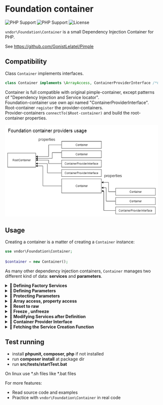 # Foundation container

![PHP Support](https://img.shields.io/badge/php-5.6-brightgreen.svg)
![PHP Support](https://img.shields.io/badge/php-7-brightgreen.svg)
![License](https://img.shields.io/badge/license-MIT-green.svg)

`vndor\Foundation\Container` is a small Dependency Injection Container for PHP.

See https://github.com/GonistLelatel/Pimple

## Compatibility

Class `Container` implements interfaces.
```php
class Container implements \ArrayAccess, ContainerProviderInterface /*ContainerInterface*/;
```

Container is full compatible with original pimple-container, except patterns of "Dependency Injection and Service locator".<br>
Foundation-container use own api named "ContainerProviderInterface".<br>
Root-container `register` the provider-containers.<br>
Provider-containers `connectTo($Root-container)` and build the root-container properties.

![Containers](images/containers.png)

## Usage

Creating a container is a matter of creating a ``Container`` instance:
```php
use vndor\Foundation\Container;

$container = new Container();
```

As many other dependency injection containers, `Container` manages two different
kind of data: **services** and **parameters**.

<details><summary><b>&#x1F535; Defining Factory Services</b></summary>
<p>

By default, each time you get a service, `Container` returns the **same instance**
of it. If you want a different instance to be returned for all calls, wrap your
anonymous function with the ``factory()`` method

```php
$container->session = $container->factory(function ($c) {
	return new Session( $c->session_storage );
});
```

Now, each call to `$container->session` returns a new instance of the
session.

</p>
</details>

<details><summary><b>&#x1F535; Defining Parameters</b></summary>
<p>

Defining a parameter allows to ease the configuration of your container from
the outside and to store global values:

```php
// Array interface
$container['cookie_name'] = 'SESSION_ID';
$container['session_storage_class'] = 'SessionStorage';
// Property interface
$container->cookie_name = 'SESSION_ID';
$container->session_storage_class = 'SessionStorage';
```

If you change the ``session_storage`` service definition like below:
```php
// Array interface
$container['session_storage'] = function ($c) {
	return new $c['session_storage_class']($c['cookie_name']);
};
```

You can now easily change the cookie name by overriding the
`cookie_name` parameter instead of redefining the service
definition.

</p>
</details>

<details><summary><b>&#x1F535; Protecting Parameters</b></summary>
<p>

Because `Container` sees anonymous functions as service definitions, you need to
wrap anonymous functions with the `protect()` method to store them as
parameters:

```php
// Property interface
$container->random_func = $container->protect(function () {
	return rand();
});
```

</p>
</details>

<details><summary><b>&#x1F535; Array access, property access</b></summary>
<p>

Container class using 2 api to access properties
* Array access
* Property access

```php
// Array
$container['cookie_name'] = 'SESSION_ID';
$container['session_storage_class'] = 'SessionStorage';
// Properties
$container->cookie_name = 'SESSION_ID';
$container->session_storage_class = 'SessionStorage';
```

</p>
</details>

<details><summary><b>&#x1F535; Reset to raw</b></summary>
<p>

"Reset to raw" using to reset variable or service to initial state or value.
```php
class Container {
	public function resetToRaw($id);
	public function resetToRawAll();
}
// ...
$container = new Container;
$container->__config_useFrozen = false;
// --
$container->i = 0;
$container->i++; // 1
$container->i++; // 2
$container->resetToRaw('i');

echo $container->i; // 0
$container->i++; // 1
```

</p>
</details>

<details><summary><b>&#x1F535; Freeze , unfreeze</b></summary>
<p>

"Freeze, unfreeze" functions allow to assign already calling variable, its disable the frozen feature.
```php
class Container {
	// by default all properties is frozen
	public $__config_useFrozen = true;
	public function unfreeze($id);
	public function freeze($id);
}
// ...
$container = new Container;
// --
$container->i = 0;
echo $container->i;
$container->i = 1; // throws !!!
// --
$container->i = 0;
echo $container->i;

$container->unfreeze('i');
$container->i = 1; // ok
echo $container->i;
$container->i = 2; // ok
```

</p>
</details>

<details><summary><b>&#x1F535; Modifying Services after Definition</b></summary>
<p>

In some cases you may want to modify a service definition after it has been
defined. You can use the ``extend()`` method to define additional code to be
run on your service just after it is created:

```php
// Array interface
$container['session_storage'] = function ($c) {
	return new $c['session_storage_class']($c['cookie_name']);
};

$container->extend('session_storage', function ($storage, $c) {
	$storage->...();
	return $storage;
});
```

The first argument is the name of the service to extend, the second a function
that gets access to the object instance and the container.

</p>
</details>

<details><summary><b>&#x1F535; Container Provider Interface</b></summary>
<p>

If you use the same libraries over and over, you might want to reuse some
services from one project to the next one; package your services into a
**provider** by implementing `vndor\Foundation\ContainerProviderInterface`:

```php
use vndor\Foundation\Container;
use vndor\Foundation\ContainerProviderInterface;

class FooProvider implements ContainerProviderInterface
{
	function connectTo(/*Container*/ $container) {
		$container->param = 'value';

		$container->service = function () {
			return new Service();
		};

		$container->createService = $container->factory(function () {
			return new Service();
		});
	}
}
```
Then, register the provider on a Application:

```php
class App extends Container
{
	public function __construct() {
		parent::__construct();

		$this->register( FooProvider::class );

		echo $this->param;
		print_r($this->service);
		print_r($this->createService);
	}
}
```

see [PimpleServiceProviderInterfaceTest.php](tests/PimpleServiceProviderInterfaceTest.php)
</p>
</details>

<details><summary><b>&#x1F535; Fetching the Service Creation Function</b></summary>
<p>

When you access an object, `Container` automatically calls the anonymous function
that you defined, which creates the service object for you. If you want to get
raw access to this function, you can use the ``raw()`` method:

```php
// Array interface
$container['session'] = function ($c) {
	return new Session($c['session_storage']);
};

$sessionFunction = $container->raw('session');
```

</p>
</details>

## Test running

* install __phpunit, composer, php__ if not installed
* run __composer install__ at package dir
* run __src/tests/startTest.bat__

On linux use *.sh files like *.bat files

For more features:
* Read source code and examples
* Practice with `vndor\Foundation\Container` in real code
